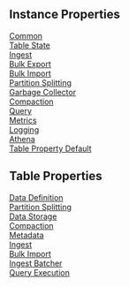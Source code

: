 ## Instance Properties

[Common](properties/instance/common.md)<br>
[Table State](docs/usage/properties/instance/table_state.md)<br>
[Ingest](docs/usage/properties/instance/ingest.md)<br>
[Bulk Export](docs/usage/properties/instance/bulk_export.md)<br>
[Bulk Import](docs/usage/properties/instance/bulk_import.md)<br>
[Partition Splitting](docs/usage/properties/instance/partition_splitting.md)<br>
[Garbage Collector](docs/usage/properties/instance/garbage_collector.md)<br>
[Compaction](docs/usage/properties/instance/compaction.md)<br>
[Query](docs/usage/properties/instance/query.md)<br>
[Metrics](docs/usage/properties/instance/metrics.md)<br>
[Logging](docs/usage/properties/instance/logging.md)<br>
[Athena](docs/usage/properties/instance/athena.md)<br>
[Table Property Default](docs/usage/properties/instance/table_property_default.md)<br>

## Table Properties

[Data Definition](docs/usage/properties/table/data_definition.md)<br>
[Partition Splitting](docs/usage/properties/table/partition_splitting.md)<br>
[Data Storage](docs/usage/properties/table/data_storage.md)<br>
[Compaction](docs/usage/properties/table/compaction.md)<br>
[Metadata](docs/usage/properties/table/metadata.md)<br>
[Ingest](docs/usage/properties/table/ingest.md)<br>
[Bulk Import](docs/usage/properties/table/bulk_import.md)<br>
[Ingest Batcher](docs/usage/properties/table/ingest_batcher.md)<br>
[Query Execution](docs/usage/properties/table/query_execution.md)<br>
